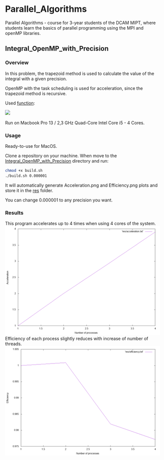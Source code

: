 # Parallel_Algorithms
Parallel Algorithms - course for 3-year students of the DCAM MIPT, where students learn the basics of parallel programming using the MPI and openMP libraries.

## Integral_OpenMP_with_Precision

### Overview

In this problem, the trapezoid method is used to calculate the value of the integral with a given precision.

OpenMP with the task scheduling is used for acceleration, since the trapezoid method is recursive. 

Used [function](https://www.wolframalpha.com/input/?i=integrate+1%2Fx%5E2+sin%281%2Fx%29%5E2+from+0.0001+to+1):

<img src="https://latex.codecogs.com/gif.latex?\int_{0.0001}^{1}&space;\frac{sin^2&space;(\frac{1}{x^2})&space;}{x^2}dx&space;=&space;4999.58" />
 
Run on Macbook Pro 13 / 2,3 GHz Quad-Core Intel Core i5 - 4 Cores.
 
### Usage
Ready-to-use for MacOS.

Clone a repository on your machine. When move to the [Integral_OpenMP_with_Precision](https://github.com/MeneTelk0/Parallel_Algorithms/tree/master/Integral_OpenMP_with_Precision) directory and run: 
````bash
chmod +x build.sh
./build.sh 0.000001 
````
It will automatically generate Acceleration.png and Efficiency.png plots and store it in the [res](https://github.com/MeneTelk0/Parallel_Algorithms/tree/master/Integral_OpenMP_with_Precision/res) folder.

You can change 0.000001 to any precision you want.

### Results
This program accelerates up to 4 times when using 4 cores of the system.  
![Acceleration](https://github.com/MeneTelk0/Parallel_Algorithms/blob/master/Integral_OpenMP_with_Precision/res/acceleration.png)
Efficiency of each process slightly reduces with increase of number of threads.
![Efficiency](https://github.com/MeneTelk0/Parallel_Algorithms/blob/master/Integral_OpenMP_with_Precision/res/efficiency.png)
